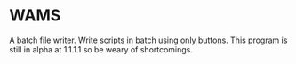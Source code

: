 # WAMS
A batch file writer. Write scripts in batch using only buttons. This program is still in alpha at 1.1.1.1 so be weary of shortcomings.
